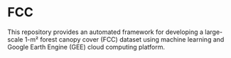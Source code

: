 # FCC
This repository provides an automated framework for developing a large-scale 1-m² forest canopy cover (FCC) dataset using machine learning and Google Earth Engine (GEE) cloud computing platform.
